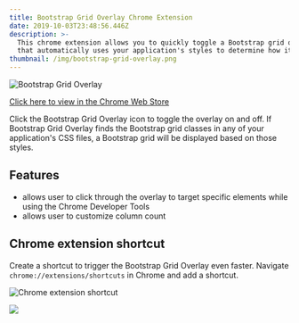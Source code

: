 ```yaml
---
title: Bootstrap Grid Overlay Chrome Extension
date: 2019-10-03T23:48:56.446Z
description: >-
  This chrome extension allows you to quickly toggle a Bootstrap grid overlay
  that automatically uses your application's styles to determine how it looks.
thumbnail: /img/bootstrap-grid-overlay.png
---
```

![Bootstrap Grid Overlay](/img/bootstrap-grid-overlay.png "Bootstrap Grid Overlay")

[Click here to view in the Chrome Web Store](https://chrome.google.com/webstore/detail/bootstrap-grid-overlay/mnlklmelflkheijccafopdohgclfefcg)

Click the Bootstrap Grid Overlay icon to toggle the overlay on and off. If Bootstrap Grid Overlay finds the Bootstrap grid classes in any of your application's CSS files, a Bootstrap grid will be displayed based on those styles.

## Features

* allows user to click through the overlay to target specific elements while using the Chrome Developer Tools
* allows user to customize column count

## Chrome extension shortcut

Create a shortcut to trigger the Bootstrap Grid Overlay even faster. Navigate `chrome://extensions/shortcuts` in Chrome and add a shortcut.

![Chrome extension shortcut](/img/chrome-extension-shortcuts.png "Chrome extension shortcut")

![](/img/test.png)
